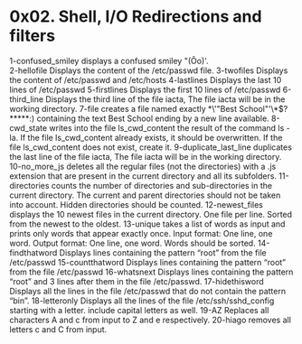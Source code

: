 # 0x02. Shell, I/O Redirections and filters
1-confused_smiley  displays a confused smiley "(Ôo)'.  
2-hellofile Displays the content of the /etc/passwd file.
3-twofiles Displays the content of /etc/passwd and /etc/hosts
4-lastlines Displays the last 10 lines of /etc/passwd
5-firstlines Displays the first 10 lines of /etc/passwd
6-third_line Displays the third line of the file iacta, The file iacta will be in the working directory.
7-file creates a file named exactly \*\\'"Best School"\'\\*$\?\*\*\*\*\*:) containing the text Best School ending by a new line available.
8-cwd_state  writes into the file ls_cwd_content the result of the command ls -la. If the file ls_cwd_content already exists, it should be overwritten. If the file ls_cwd_content does not exist, create it.
9-duplicate_last_line  duplicates the last line of the file iacta, The file iacta will be in the working directory.
10-no_more_js deletes all the regular files (not the directories) with a .js extension that are present in the current directory and all its subfolders.
11-directories counts the number of directories and sub-directories in the current directory. The current and parent directories should not be taken into account. Hidden directories should be counted.
12-newest_files displays the 10 newest files in the current directory. One file per line. Sorted from the newest to the oldest.
13-unique takes a list of words as input and prints only words that appear exactly once. Input format: One line, one word. Output format: One line, one word. Words should be sorted.
14-findthatword Displays lines containing the pattern “root” from the file /etc/passwd
15-countthatword Displays lines containing the pattern “root” from the file /etc/passwd
16-whatsnext Displays lines containing the pattern “root” and 3 lines after them in the file /etc/passwd.
17-hidethisword Displays all the lines in the file /etc/passwd that do not contain the pattern “bin”.
18-letteronly Displays all the lines  of the file /etc/ssh/sshd_config starting with a letter. include capital letters as well.
19-AZ Replaces all characters A and c from input to Z and e respectively.
20-hiago removes all letters c and C from input.
